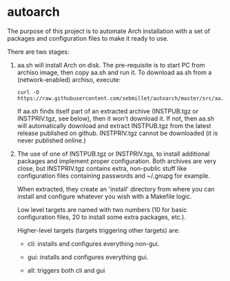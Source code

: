 autoarch
========

The purpose of this project is to automate Arch installation with a set of
packages and configuration files to make it ready to use.

There are two stages:

1. aa.sh will install Arch on disk.
   The pre-requisite is to start PC from archiso image, then copy aa.sh and run
   it.
   To download aa.sh from a (network-enabled) archiso, execute:

   ```shell
   curl -O https://raw.githubusercontent.com/sebmillet/autoarch/master/src/aa.sh
   ```

   If aa.sh finds itself part of an extracted archive (INSTPUB.tgz or
   INSTPRIV.tgz, see below), then it won't download it.
   If not, then aa.sh will automatically download and extract INSTPUB.tgz from
   the latest release published on github. INSTPRIV.tgz cannot be downloaded (it
   is never published online.)

2. The use of one of INSTPUB.tgz or INSTPRIV.tgs, to install additional packages
   and implement proper configuration.
   Both archives are very close, but INSTPRIV.tgz contains extra, non-public
   stuff like configuration files containing passwords and ~/.gnupg for example.

   When extracted, they create an 'install' directory from where you can install
   and configure whatever you wish with a Makefile logic.

   Low level targets are named with two numbers (10 for basic configuration
   files, 20 to install some extra packages, etc.).

   Higher-level targets (targets triggering other targets) are:

   * cli: installs and configures everything non-gui.

   * gui: installs and configures everything gui.

   * all: triggers both cli and gui

